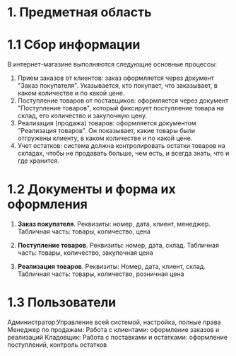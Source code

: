 #   1. Предметная область
# 1.1 Сбор информации

В интернет-магазине выполняются следующие основные процессы:
1) Прием заказов от клиентов: заказ оформляется через документ "Заказ покупателя". Указывается, кто покупает, что заказывает, в каком количестве и по какой цене.
2) Поступление товаров от поставщиков: оформляется через документ "Поступление товаров", который фиксирует поступление товара на склад, его количество и закупочную цену.
3) Реализация (продажа) товаров: оформляется документом "Реализация товаров". Он показывает, какие товары были отгружены клиенту, в каком количестве и по какой цене.
4) Учет остатков: система должна контролировать остатки товаров на складах, чтобы не продавать больше, чем есть, и всегда знать, что и где хранится.

# 1.2 Документы и форма их оформления

1. **Заказ покупателя**. Реквизиты: номер, дата, клиент, менеджер. Табличная часть: товары, количество, цена

2. **Поступление товаров**. Реквизиты: номер, дата, склад. Табличная часть: товары, количество, закупочная цена

3. **Реализация товаров**. Реквизиты: Номер, дата, клиент, склад. Табличная часть: товары, количество, розничная цена

# 1.3 Пользователи

Администратор:Управление всей системой, настройка, полные права
Менеджер по продажам: Работа с клиентами: оформление заказов и реализаций
Кладовщик: Работа с поставками и остатками: оформление поступлений, контроль остатков
